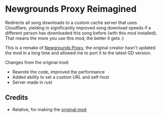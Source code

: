 # Newgrounds Proxy Reimagined

Redirects all song downloads to a custom cache server that uses Cloudflare, yielding in significantly improved song download speeds if a different person has downloaded this song before (with this mod installed). That means the more you use this mod, the better it gets :)

This is a remake of [Newgrounds Proxy](https://github.com/relativemodder/newgrounds-proxy), the original creator hasn't updated the mod in a long time and allowed me to port it to the latest GD version.

Changes from the original mod:

* Rewrote the code, improved the performance
* Added ability to set a custom URL and self-host
* Server made in rust

## Credits

* Relative, for making the [original mod](https://github.com/relativemodder/newgrounds-proxy)
